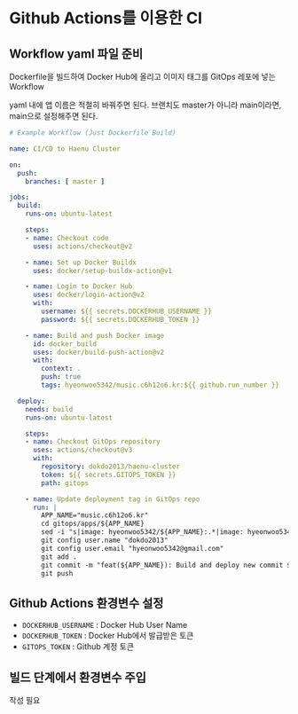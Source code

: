 # Github Actions를 이용한 CI

## Workflow yaml 파일 준비
Dockerfile을 빌드하여 Docker Hub에 올리고 이미지 태그를 GitOps 레포에 넣는 Workflow

yaml 내에 앱 이름은 적절히 바꿔주면 된다. 브랜치도 master가 아니라 main이라면, main으로 설정해주면 된다.
```yaml
# Example Workflow (Just Dockerfile Build)

name: CI/CD to Haenu Cluster

on:
  push:
    branches: [ master ]

jobs:
  build:
    runs-on: ubuntu-latest

    steps:
    - name: Checkout code
      uses: actions/checkout@v2

    - name: Set up Docker Buildx
      uses: docker/setup-buildx-action@v1

    - name: Login to Docker Hub
      uses: docker/login-action@v2
      with:
        username: ${{ secrets.DOCKERHUB_USERNAME }}
        password: ${{ secrets.DOCKERHUB_TOKEN }}

    - name: Build and push Docker image
      id: docker_build
      uses: docker/build-push-action@v2
      with:
        context: .
        push: true
        tags: hyeonwoo5342/music.c6h12o6.kr:${{ github.run_number }}

  deploy:
    needs: build
    runs-on: ubuntu-latest

    steps:
    - name: Checkout GitOps repository
      uses: actions/checkout@v3
      with:
        repository: dokdo2013/haenu-cluster
        token: ${{ secrets.GITOPS_TOKEN }}
        path: gitops

    - name: Update deployment tag in GitOps repo
      run: |
        APP_NAME="music.c6h12o6.kr"
        cd gitops/apps/${APP_NAME}
        sed -i "s|image: hyeonwoo5342/${APP_NAME}:.*|image: hyeonwoo5342/${APP_NAME}:${{ github.run_number }}|g" deployment.yaml
        git config user.name "dokdo2013"
        git config user.email "hyeonwoo5342@gmail.com"
        git add .
        git commit -m "feat(${APP_NAME}): Build and deploy new commit ${{ github.run_number }}"
        git push
```

## Github Actions 환경변수 설정
- `DOCKERHUB_USERNAME` : Docker Hub User Name
- `DOCKERHUB_TOKEN` : Docker Hub에서 발급받은 토큰
- `GITOPS_TOKEN` : Github 계정 토큰

## 빌드 단계에서 환경변수 주입
작성 필요